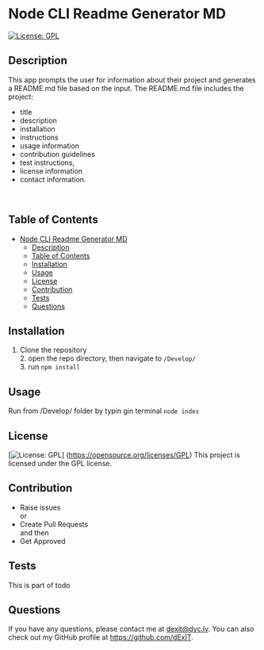 
# Node CLI Readme Generator MD

  [![License: GPL](https://img.shields.io/badge/License-GPL-green.svg)](https://opensource.org/licenses/GPL)
  
## Description
  
  This app prompts the user for information about their project and generates a README.md file based on the input.
The README.md file includes the project:
* title
* description
* installation
* instructions
* usage information
* contribution guidelines
* test instructions,
* license information
* contact information.
<br>
  
## Table of Contents
  
- [Node CLI Readme Generator MD](#node-cli-readme-generator-md)
  - [Description](#description)
  - [Table of Contents](#table-of-contents)
  - [Installation](#installation)
  - [Usage](#usage)
  - [License](#license)
  - [Contribution](#contribution)
  - [Tests](#tests)
  - [Questions](#questions)
  
## Installation
  
  1. Clone the repository<br>2. open the repo directory, then navigate to ``` /Develop/ ``` <br> 3. run ```npm install``` <br>
  
## Usage
  
  Run from /Develop/ folder by typin gin terminal ``` node index ```
  
## License

[![License: GPL](https://img.shields.io/badge/License-GPL-green.svg)] (https://opensource.org/licenses/GPL)
This project is licensed under the GPL license.

## Contribution
  
- Raise issues
<br> or <br> 
- Create Pull Requests
<br> and then <br>
- Get Approved
  
## Tests
  
  This is part of todo
  
## Questions
  
  If you have any questions, please contact me at dexit@dyc.lv. You can also check out my GitHub profile at <https://github.com/dExIT>.
  
